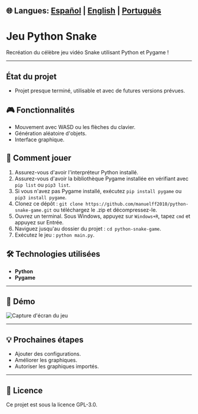 🌐 **Langues:** [Español](README.md) | [English](README.en.md) | [Português](README.pt.md)
---
# Jeu Python Snake

Recréation du célèbre jeu vidéo Snake utilisant Python et Pygame !

---
## État du projet
* Projet presque terminé, utilisable et avec de futures versions prévues.

## 🎮 Fonctionnalités
* Mouvement avec WASD ou les flèches du clavier.
* Génération aléatoire d'objets.
* Interface graphique.

## 🚀 Comment jouer
1. Assurez-vous d'avoir l'interpréteur Python installé.
2. Assurez-vous d'avoir la bibliothèque Pygame installée en vérifiant avec `pip list` ou `pip3 list`.
3. Si vous n'avez pas Pygame installé, exécutez `pip install pygame` ou `pip3 install pygame`.
4. Clonez ce dépôt : `git clone https://github.com/manuelff2010/python-snake-game.git` ou téléchargez le .zip et décompressez-le.
5. Ouvrez un terminal. Sous Windows, appuyez sur `Windows+R`, tapez `cmd` et appuyez sur Entrée.
6. Naviguez jusqu'au dossier du projet : `cd python-snake-game`.
7. Exécutez le jeu : `python main.py`.

## 🛠️ Technologies utilisées
* **Python**
* **Pygame**

---
## 📸 Démo

![Capture d'écran du jeu](chemin/vers/votre/image-snake.png)

---

## 💡 Prochaines étapes
* Ajouter des configurations.
* Améliorer les graphiques.
* Autoriser les graphiques importés.

---

## 📄 Licence
Ce projet est sous la licence GPL-3.0.